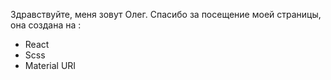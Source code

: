 Здравствуйте, меня зовут Олег.
Спасибо за посещение моей страницы, она создана на : 
- React 
- Scss
- Material URI


